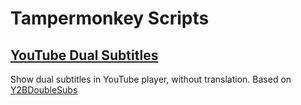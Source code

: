 # Tampermonkey Scripts

## [YouTube Dual Subtitles](youtube-dual-subtitles.user.js)

Show dual subtitles in YouTube player, without translation. Based on [Y2BDoubleSubs](https://github.com/CoinkWang/Y2BDoubleSubs)
